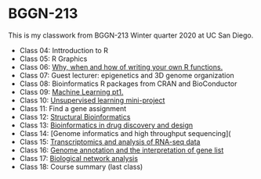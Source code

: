 # BGGN-213

This is my classwork from BGGN-213 Winter quarter 2020 at UC San Diego.

- Class 04: Inttroduction to R
- Class 05: R Graphics
- Class 06: [Why, when and how of writing your own R functions.](https://github.com/suncerelee/bggn213/blob/master/class6/class06.md)
- Class 07: Guest lecturer: epigenetics and 3D genome organization
- Class 08: Bioinformatics R packages from CRAN and BioConductor
- Class 09: [Machine Learning pt1.](https://github.com/suncerelee/bggn213/blob/master/lecture%2009/lecture-09.md) 
- Class 10: [Unsupervised learning mini-project](https://github.com/suncerelee/bggn213/blob/master/lecture%2010/class-10-machine-learning-project.md)
- Class 11: Find a gene assignment
- Class 12: [Structural Bioinformatics](https://github.com/suncerelee/bggn213/blob/master/class12/class12.md)
- Class 13: [Bioinformatics in drug discovery and design](https://github.com/suncerelee/bggn213/blob/master/class13/class13.md)
- Class 14: [Genome informatics and high throughput sequencing](
- Class 15: [Transcriptomics and analysis of RNA-seq data](https://github.com/suncerelee/bggn213/blob/master/class15/class15.md)
- Class 16: [Genome annotation and the interpretation of gene list](https://github.com/suncerelee/bggn213/blob/master/class16/class16.md)
- Class 17: [Biological network analysis](https://github.com/suncerelee/bggn213/blob/master/class17/class17corona.md)
- Class 18: Course summary (last class)
